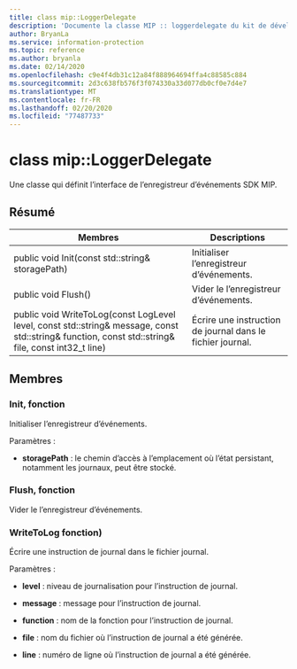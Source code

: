 ```yaml
---
title: class mip::LoggerDelegate
description: 'Documente la classe MIP :: loggerdelegate du kit de développement logiciel (SDK) Microsoft Information Protection (MIP).'
author: BryanLa
ms.service: information-protection
ms.topic: reference
ms.author: bryanla
ms.date: 02/14/2020
ms.openlocfilehash: c9e4f4db31c12a84f888964694ffa4c88585c884
ms.sourcegitcommit: 2d3c638fb576f3f074330a33d077db0cf0e7d4e7
ms.translationtype: MT
ms.contentlocale: fr-FR
ms.lasthandoff: 02/20/2020
ms.locfileid: "77487733"
---
```

# <a name="class-miploggerdelegate"></a>class mip::LoggerDelegate 
Une classe qui définit l’interface de l’enregistreur d’événements SDK MIP.
  
## <a name="summary"></a>Résumé
 Membres                        | Descriptions                                
--------------------------------|---------------------------------------------
public void Init(const std::string& storagePath)  |  Initialiser l’enregistreur d’événements.
public void Flush()  |  Vider le l’enregistreur d’événements.
public void WriteToLog(const LogLevel level, const std::string& message, const std::string& function, const std::string& file, const int32_t line)  |  Écrire une instruction de journal dans le fichier journal.
  
## <a name="members"></a>Membres
  
### <a name="init-function"></a>Init, fonction
Initialiser l’enregistreur d’événements.

Paramètres :  
* **storagePath** : le chemin d’accès à l’emplacement où l’état persistant, notamment les journaux, peut être stocké.


  
### <a name="flush-function"></a>Flush, fonction
Vider le l’enregistreur d’événements.
  
### <a name="writetolog-function"></a>WriteToLog fonction)
Écrire une instruction de journal dans le fichier journal.

Paramètres :  
* **level** : niveau de journalisation pour l’instruction de journal. 


* **message** : message pour l’instruction de journal. 


* **function** : nom de la fonction pour l’instruction de journal. 


* **file** : nom du fichier où l’instruction de journal a été générée. 


* **line** : numéro de ligne où l’instruction de journal a été générée.

